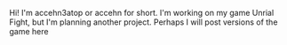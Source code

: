 Hi! I'm accehn3atop or accehn for short.
I'm working on my game Unrial Fight, but I'm planning another project.
Perhaps I will post versions of the game here
